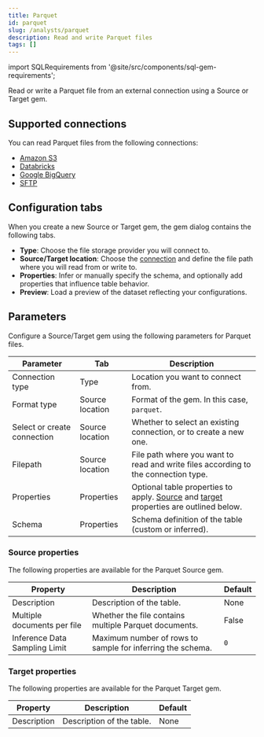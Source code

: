 ```yaml
---
title: Parquet
id: parquet
slug: /analysts/parquet
description: Read and write Parquet files
tags: []
---
```


import SQLRequirements from '@site/src/components/sql-gem-requirements';

<SQLRequirements
  execution_engine="Prophecy Automate"
  sql_package_name=""
  sql_package_version=""
/>

Read or write a Parquet file from an external connection using a Source or Target gem.

## Supported connections

You can read Parquet files from the following connections:

- [Amazon S3](/administration/fabrics/prophecy-fabrics/connections/s3)
- [Databricks](/administration/fabrics/prophecy-fabrics/connections/databricks)
- [Google BigQuery](/administration/fabrics/prophecy-fabrics/connections/bigquery)
- [SFTP](/administration/fabrics/prophecy-fabrics/connections/sftp)

## Configuration tabs

When you create a new Source or Target gem, the gem dialog contains the following tabs.

- **Type**: Choose the file storage provider you will connect to.
- **Source/Target location**: Choose the [connection](/administration/fabrics/prophecy-fabrics/connections/) and define the file path where you will read from or write to.
- **Properties**: Infer or manually specify the schema, and optionally add properties that influence table behavior.
- **Preview**: Load a preview of the dataset reflecting your configurations.

## Parameters

Configure a Source/Target gem using the following parameters for Parquet files.

| Parameter                   | Tab             | Description                                                                                                                      |
| --------------------------- | --------------- | -------------------------------------------------------------------------------------------------------------------------------- |
| Connection type             | Type            | Location you want to connect from.                                                                                               |
| Format type                 | Source location | Format of the gem. In this case, `parquet`.                                                                                      |
| Select or create connection | Source location | Whether to select an existing connection, or to create a new one.                                                                |
| Filepath                    | Source location | File path where you want to read and write files according to the connection type.                                               |
| Properties                  | Properties      | Optional table properties to apply. [Source](#source-properties) and [target](#target-properties) properties are outlined below. |
| Schema                      | Properties      | Schema definition of the table (custom or inferred).                                                                             |

### Source properties

The following properties are available for the Parquet Source gem.

| Property                      | Description                                                | Default |
| ----------------------------- | ---------------------------------------------------------- | ------- |
| Description                   | Description of the table.                                  | None    |
| Multiple documents per file   | Whether the file contains multiple Parquet documents.      | False   |
| Inference Data Sampling Limit | Maximum number of rows to sample for inferring the schema. | `0`     |

### Target properties

The following properties are available for the Parquet Target gem.

| Property    | Description               | Default |
| ----------- | ------------------------- | ------- |
| Description | Description of the table. | None    |

